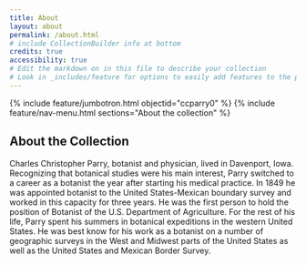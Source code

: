 ```yaml
---
title: About
layout: about
permalink: /about.html
# include CollectionBuilder info at bottom
credits: true
accessibility: true
# Edit the markdown on in this file to describe your collection
# Look in _includes/feature for options to easily add features to the page
---
```


{% include feature/jumbotron.html objectid="ccparry0" %}
{% include feature/nav-menu.html sections="About the collection" %}

## About the Collection
Charles Christopher Parry, botanist and physician, lived in Davenport, Iowa. Recognizing that botanical studies were his main interest, Parry switched to a career as a botanist the year after starting his medical practice. In 1849 he was appointed botanist to the United States-Mexican boundary survey and worked in this capacity for three years. He was the first person to hold the position of Botanist of the U.S. Department of Agriculture. For the rest of his life, Parry spent his summers in botanical expeditions in the western United States. He was best know for his work as a botanist on a number of geographic surveys in the West and Midwest parts of the United States as well as the United States and Mexican Border Survey.




